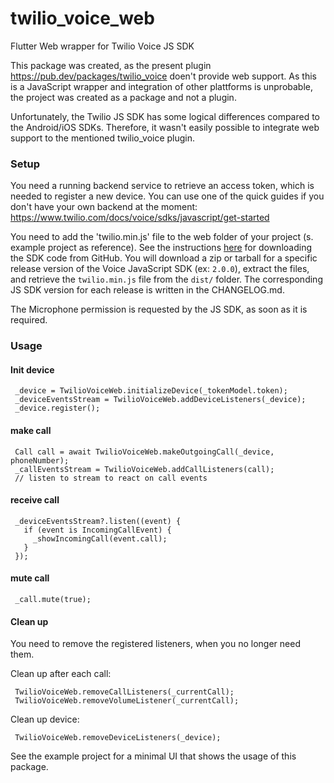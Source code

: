 # twilio_voice_web
Flutter Web wrapper for Twilio Voice JS SDK

This package was created, as the present plugin https://pub.dev/packages/twilio_voice doen't provide web support.
As this is a JavaScript wrapper and integration of other plattforms is unprobable, the project was created as a package and not a plugin. 

Unfortunately, the Twilio JS SDK has some logical differences compared to the Android/iOS SDKs.
Therefore, it wasn't easily possible to integrate web support to the mentioned twilio_voice plugin.

### Setup
You need a running backend service to retrieve an access token, which is needed to register a new device.
You can use one of the quick guides if you don't have your own backend at the moment: https://www.twilio.com/docs/voice/sdks/javascript/get-started

You need to add the 'twilio.min.js' file to the web folder of your project (s. example project as reference).
See the instructions [here](https://github.com/twilio/twilio-voice.js#github) for downloading the SDK code from GitHub.
You will download a zip or tarball for a specific release version of the Voice JavaScript SDK (ex: `2.0.0`), extract the
files, and retrieve the `twilio.min.js` file from the `dist/` folder.
The corresponding JS SDK version for each release is written in the CHANGELOG.md.
   
The Microphone permission is requested by the JS SDK, as soon as it is required.

### Usage

#### Init device
```
 _device = TwilioVoiceWeb.initializeDevice(_tokenModel.token);
 _deviceEventsStream = TwilioVoiceWeb.addDeviceListeners(_device);
 _device.register();
```

#### make call
```
 Call call = await TwilioVoiceWeb.makeOutgoingCall(_device, phoneNumber);
 _callEventsStream = TwilioVoiceWeb.addCallListeners(call);
 // listen to stream to react on call events
```

#### receive call
```
 _deviceEventsStream?.listen((event) {
   if (event is IncomingCallEvent) {
     _showIncomingCall(event.call);
   }
 });
```

#### mute call
```
 _call.mute(true);
```


#### Clean up
You need to remove the registered listeners, when you no longer need them.

Clean up after each call:
```
 TwilioVoiceWeb.removeCallListeners(_currentCall);
 TwilioVoiceWeb.removeVolumeListener(_currentCall);
```

Clean up device:
```
 TwilioVoiceWeb.removeDeviceListeners(_device);
```


See the example project for a minimal UI that shows the usage of this package.